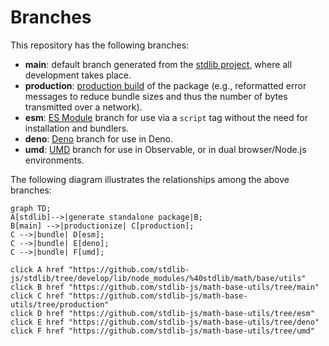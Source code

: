 <!--

@license Apache-2.0

Copyright (c) 2022 The Stdlib Authors.

Licensed under the Apache License, Version 2.0 (the "License");
you may not use this file except in compliance with the License.
You may obtain a copy of the License at

    http://www.apache.org/licenses/LICENSE-2.0

Unless required by applicable law or agreed to in writing, software
distributed under the License is distributed on an "AS IS" BASIS,
WITHOUT WARRANTIES OR CONDITIONS OF ANY KIND, either express or implied.
See the License for the specific language governing permissions and
limitations under the License.

-->

# Branches

This repository has the following branches:

-   **main**: default branch generated from the [stdlib project][stdlib-url], where all development takes place.
-   **production**: [production build][production-url] of the package (e.g., reformatted error messages to reduce bundle sizes and thus the number of bytes transmitted over a network).
-   **esm**: [ES Module][esm-url] branch for use via a `script` tag without the need for installation and bundlers.
-   **deno**: [Deno][deno-url] branch for use in Deno.
-   **umd**: [UMD][umd-url] branch for use in Observable, or in dual browser/Node.js environments.

The following diagram illustrates the relationships among the above branches:

```mermaid
graph TD;
A[stdlib]-->|generate standalone package|B;
B[main] -->|productionize| C[production];
C -->|bundle| D[esm];
C -->|bundle| E[deno];
C -->|bundle| F[umd];

click A href "https://github.com/stdlib-js/stdlib/tree/develop/lib/node_modules/%40stdlib/math/base/utils"
click B href "https://github.com/stdlib-js/math-base-utils/tree/main"
click C href "https://github.com/stdlib-js/math-base-utils/tree/production"
click D href "https://github.com/stdlib-js/math-base-utils/tree/esm"
click E href "https://github.com/stdlib-js/math-base-utils/tree/deno"
click F href "https://github.com/stdlib-js/math-base-utils/tree/umd"
```

[stdlib-url]: https://github.com/stdlib-js/stdlib/tree/develop/lib/node_modules/%40stdlib/math/base/utils
[production-url]: https://github.com/stdlib-js/math-base-utils/tree/production
[deno-url]: https://github.com/stdlib-js/math-base-utils/tree/deno
[umd-url]: https://github.com/stdlib-js/math-base-utils/tree/umd
[esm-url]: https://github.com/stdlib-js/math-base-utils/tree/esm